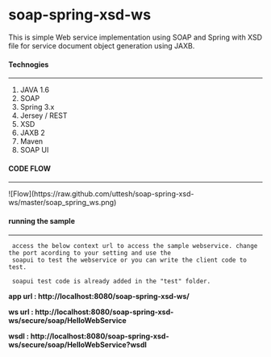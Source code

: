 soap-spring-xsd-ws
==================

This is simple Web service implementation using SOAP and Spring with XSD file for service document object generation using JAXB.


<h4>Technogies</h4> 
<hr/>
<ol>
<li> JAVA 1.6</li>
<li> SOAP </li>
<li> Spring 3.x </li>
<li> Jersey / REST</li>
<li> XSD </li>
<li> JAXB 2 </li>
<li> Maven </li>
<li> SOAP UI </li>
</ol>

<h4>CODE FLOW</h4>
<hr/>
![Flow](https://raw.github.com/uttesh/soap-spring-xsd-ws/master/soap_spring_ws.png)


<h4>running the sample</h4>
<hr/>

     access the below context url to access the sample webservice. change the port acording to your setting and use the
     soapui to test the webservice or you can write the client code to test.
     
     soapui test code is already added in the "test" folder.

<b>app url : http://localhost:8080/soap-spring-xsd-ws/</b>

<b>ws url : http://localhost:8080/soap-spring-xsd-ws/secure/soap/HelloWebService </b>

<b>wsdl : http://localhost:8080/soap-spring-xsd-ws/secure/soap/HelloWebService?wsdl</b>


